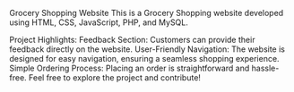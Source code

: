 Grocery Shopping Website
This is a Grocery Shopping website developed using HTML, CSS, JavaScript, PHP, and MySQL.

Project Highlights:
Feedback Section: Customers can provide their feedback directly on the website.
User-Friendly Navigation: The website is designed for easy navigation, ensuring a seamless shopping experience.
Simple Ordering Process: Placing an order is straightforward and hassle-free.
Feel free to explore the project and contribute!

